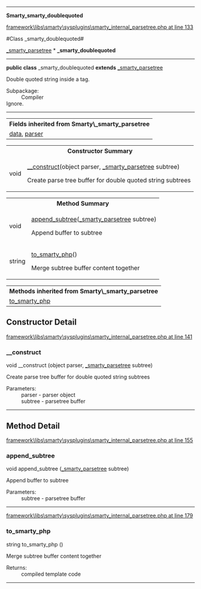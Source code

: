 

- - -

**Smarty\_smarty_doublequoted**


<a href="https://github.com/JeyDotC/Hirudo/blob/master/framework/libs/smarty/sysplugins/smarty_internal_parsetree.php#L133" target='_blank'>framework\libs\smarty\sysplugins\smarty_internal_parsetree.php at line 133</a>

#Class _smarty_doublequoted#

<a href="https://github.com/JeyDotC/Hirudo-docs/blob/master/Smarty/_smarty_parsetree.md">_smarty_parsetree</a>
    * **_smarty_doublequoted**




- - -

<p><strong>public  class</strong> <span>_smarty_doublequoted</span>
<strong>extends</strong> <a href="https://github.com/JeyDotC/Hirudo-docs/blob/master/Smarty/_smarty_parsetree.md">_smarty_parsetree</a>

</p>

<div class="comment" id="overview_description"><p>Double quoted string inside a tag.</p></div>

<dl>
<dt>Subpackage:</dt>
<dd>Compiler</dd>
<dt>Ignore.</dt>
</dl>


- - -

<table class="inherit">
<tr><th colspan="2">Fields inherited from Smarty\_smarty_parsetree</th></tr>
<tr><td><a href="https://github.com/JeyDotC/Hirudo-docs/blob/master/Smarty/_smarty_parsetree.md#data">data</a>, <a href="https://github.com/JeyDotC/Hirudo-docs/blob/master/Smarty/_smarty_parsetree.md#parser">parser</a></td></tr></table>

<table id="summary_constructor">
<tr><th colspan="2">Constructor Summary</th></tr>
<tr>
<td><span class='k'></span> <span class='nx'>void</span></td>
<td class="description"><p class="name"><a href="#__construct">__construct</a>(object parser, <a href="https://github.com/JeyDotC/Hirudo/blob/master/smarty/_smarty_parsetree.md">_smarty_parsetree</a> subtree)</p><p class="description">Create parse tree buffer for double quoted string subtrees</p></td>
</tr>
</table>

<table id="summary_method">
<tr><th colspan="2">Method Summary</th></tr>
<tr>
<td><span class='k'></span> <span class='nx'>void</span></td>
<td class="description"><p class="name"><a href="#append_subtree">append_subtree</a>(<a href="https://github.com/JeyDotC/Hirudo/blob/master/smarty/_smarty_parsetree.md">_smarty_parsetree</a> subtree)</p><p class="description">Append buffer to subtree</p></td>
</tr>
<tr>
<td><span class='k'></span> <span class='nx'>string</span></td>
<td class="description"><p class="name"><a href="#to_smarty_php">to_smarty_php</a>()</p><p class="description">Merge subtree buffer content together</p></td>
</tr>
</table>

<table class="inherit">
<tr><th colspan="2">Methods inherited from Smarty\_smarty_parsetree</th></tr>
<tr><td><a href="https://github.com/JeyDotC/Hirudo-docs/blob/master/Smarty/_smarty_parsetree.md#to_smarty_php">to_smarty_php</a></td></tr></table>

<h2 id="detail_method">Constructor Detail</h2>

<a href="https://github.com/JeyDotC/Hirudo/blob/master/framework/libs/smarty/sysplugins/smarty_internal_parsetree.php#L141" target='_blank'>framework\libs\smarty\sysplugins\smarty_internal_parsetree.php at line 141</a>

<h3 id="__construct">__construct</h3>
<span class='k'></span> <span class='nx'>void</span> <span class='nf'>__construct</span> (object parser, <a href="https://github.com/JeyDotC/Hirudo/blob/master/smarty/_smarty_parsetree.md">_smarty_parsetree</a> subtree)

<div class="details">
<p>Create parse tree buffer for double quoted string subtrees</p><dl>
<dt>Parameters:</dt>
<dd>parser - parser object</dd>
<dd>subtree - parsetree buffer</dd>
</dl>

</div>

- - -

<h2 id="detail_method">Method Detail</h2>

<a href="https://github.com/JeyDotC/Hirudo/blob/master/framework/libs/smarty/sysplugins/smarty_internal_parsetree.php#L155" target='_blank'>framework\libs\smarty\sysplugins\smarty_internal_parsetree.php at line 155</a>

<h3 id="append_subtree()">append_subtree</h3>
<span class='k'></span> <span class='nx'>void</span> <span class='nf'>append_subtree</span> (<a href="https://github.com/JeyDotC/Hirudo/blob/master/smarty/_smarty_parsetree.md">_smarty_parsetree</a> subtree)

<div class="details">
<p>Append buffer to subtree</p><dl>
<dt>Parameters:</dt>
<dd>subtree - parsetree buffer</dd>
</dl>

</div>

- - -


<a href="https://github.com/JeyDotC/Hirudo/blob/master/framework/libs/smarty/sysplugins/smarty_internal_parsetree.php#L179" target='_blank'>framework\libs\smarty\sysplugins\smarty_internal_parsetree.php at line 179</a>

<h3 id="to_smarty_php()">to_smarty_php</h3>
<span class='k'></span> <span class='nx'>string</span> <span class='nf'>to_smarty_php</span> ()

<div class="details">
<p>Merge subtree buffer content together</p><dl>
<dt>Returns:</dt>
<dd>compiled template code</dd>
</dl>

</div>

- - -

